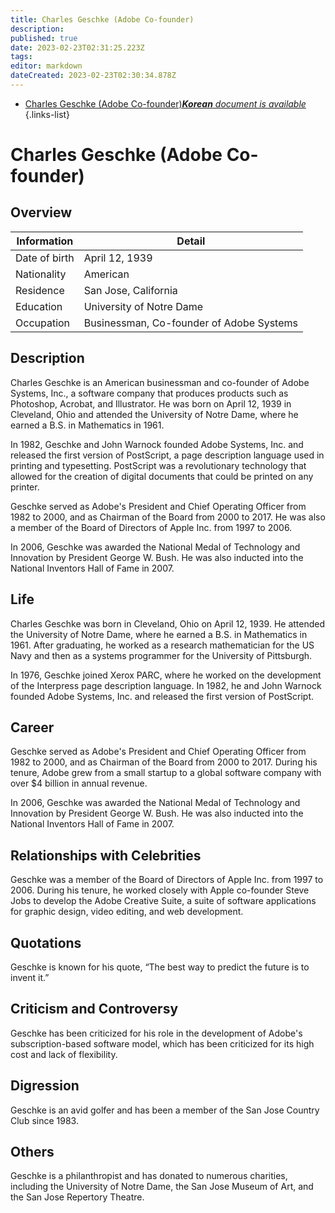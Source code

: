 ```yaml
---
title: Charles Geschke (Adobe Co-founder)
description: 
published: true
date: 2023-02-23T02:31:25.223Z
tags: 
editor: markdown
dateCreated: 2023-02-23T02:30:34.878Z
---
```


- [Charles Geschke (Adobe Co-founder)***Korean** document is available*](/ko/Knowledge-base/Dictionary/Person/charles-geschke-adobe-co-founder)
{.links-list}


# Charles Geschke (Adobe Co-founder)

## Overview

| Information | Detail |
| ---------- | ------ |
| Date of birth | April 12, 1939 |
| Nationality | American |
| Residence | San Jose, California |
| Education | University of Notre Dame |
| Occupation | Businessman, Co-founder of Adobe Systems |

## Description
Charles Geschke is an American businessman and co-founder of Adobe Systems, Inc., a software company that produces products such as Photoshop, Acrobat, and Illustrator. He was born on April 12, 1939 in Cleveland, Ohio and attended the University of Notre Dame, where he earned a B.S. in Mathematics in 1961.

In 1982, Geschke and John Warnock founded Adobe Systems, Inc. and released the first version of PostScript, a page description language used in printing and typesetting. PostScript was a revolutionary technology that allowed for the creation of digital documents that could be printed on any printer.

Geschke served as Adobe's President and Chief Operating Officer from 1982 to 2000, and as Chairman of the Board from 2000 to 2017. He was also a member of the Board of Directors of Apple Inc. from 1997 to 2006.

In 2006, Geschke was awarded the National Medal of Technology and Innovation by President George W. Bush. He was also inducted into the National Inventors Hall of Fame in 2007.

## Life
Charles Geschke was born in Cleveland, Ohio on April 12, 1939. He attended the University of Notre Dame, where he earned a B.S. in Mathematics in 1961. After graduating, he worked as a research mathematician for the US Navy and then as a systems programmer for the University of Pittsburgh.

In 1976, Geschke joined Xerox PARC, where he worked on the development of the Interpress page description language. In 1982, he and John Warnock founded Adobe Systems, Inc. and released the first version of PostScript.

## Career
Geschke served as Adobe's President and Chief Operating Officer from 1982 to 2000, and as Chairman of the Board from 2000 to 2017. During his tenure, Adobe grew from a small startup to a global software company with over $4 billion in annual revenue.

In 2006, Geschke was awarded the National Medal of Technology and Innovation by President George W. Bush. He was also inducted into the National Inventors Hall of Fame in 2007.

## Relationships with Celebrities
Geschke was a member of the Board of Directors of Apple Inc. from 1997 to 2006. During his tenure, he worked closely with Apple co-founder Steve Jobs to develop the Adobe Creative Suite, a suite of software applications for graphic design, video editing, and web development.

## Quotations
Geschke is known for his quote, “The best way to predict the future is to invent it.”

## Criticism and Controversy
Geschke has been criticized for his role in the development of Adobe's subscription-based software model, which has been criticized for its high cost and lack of flexibility.

## Digression
Geschke is an avid golfer and has been a member of the San Jose Country Club since 1983.

## Others
Geschke is a philanthropist and has donated to numerous charities, including the University of Notre Dame, the San Jose Museum of Art, and the San Jose Repertory Theatre.